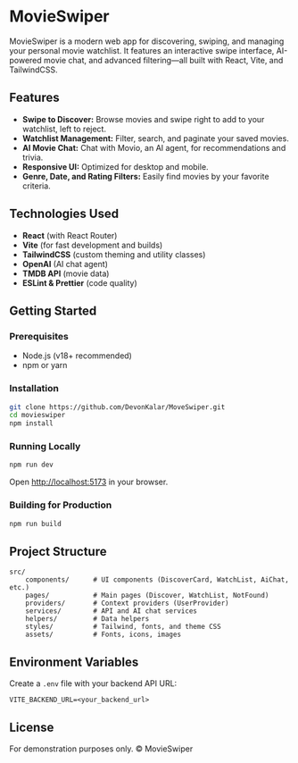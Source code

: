# MovieSwiper

MovieSwiper is a modern web app for discovering, swiping, and managing your personal movie watchlist. It features an interactive swipe interface, AI-powered movie chat, and advanced filtering—all built with React, Vite, and TailwindCSS.

## Features

- **Swipe to Discover:** Browse movies and swipe right to add to your watchlist, left to reject.
- **Watchlist Management:** Filter, search, and paginate your saved movies.
- **AI Movie Chat:** Chat with Movio, an AI agent, for recommendations and trivia.
- **Responsive UI:** Optimized for desktop and mobile.
- **Genre, Date, and Rating Filters:** Easily find movies by your favorite criteria.

## Technologies Used

- **React** (with React Router)
- **Vite** (for fast development and builds)
- **TailwindCSS** (custom theming and utility classes)
- **OpenAI** (AI chat agent)
- **TMDB API** (movie data)
- **ESLint & Prettier** (code quality)

## Getting Started

### Prerequisites

- Node.js (v18+ recommended)
- npm or yarn

### Installation

```sh
git clone https://github.com/DevonKalar/MoveSwiper.git
cd movieswiper
npm install
```

### Running Locally

```sh
npm run dev
```

Open [http://localhost:5173](http://localhost:5173) in your browser.

### Building for Production

```sh
npm run build
```

## Project Structure

```
src/
	components/      # UI components (DiscoverCard, WatchList, AiChat, etc.)
	pages/           # Main pages (Discover, WatchList, NotFound)
	providers/       # Context providers (UserProvider)
	services/        # API and AI chat services
	helpers/         # Data helpers
	styles/          # Tailwind, fonts, and theme CSS
	assets/          # Fonts, icons, images
```

## Environment Variables

Create a `.env` file with your backend API URL:

```
VITE_BACKEND_URL=<your_backend_url>
```

## License

For demonstration purposes only. © MovieSwiper
